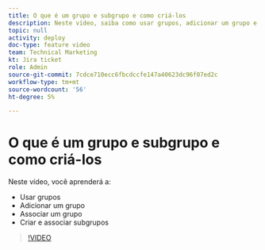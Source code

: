 ```yaml
---
title: O que é um grupo e subgrupo e como criá-los
description: Neste vídeo, saiba como usar grupos, adicionar um grupo e criar subgrupos.
topic: null
activity: deploy
doc-type: feature video
team: Technical Marketing
kt: Jira ticket
role: Admin
source-git-commit: 7cdce710ecc6fbcdccfe147a40623dc96f07ed2c
workflow-type: tm+mt
source-wordcount: '56'
ht-degree: 5%

---
```


# O que é um grupo e subgrupo e como criá-los

Neste vídeo, você aprenderá a:

* Usar grupos
* Adicionar um grupo
* Associar um grupo
* Criar e associar subgrupos

>[!VIDEO](https://video.tv.adobe.com/v/335070/?quality=12)
